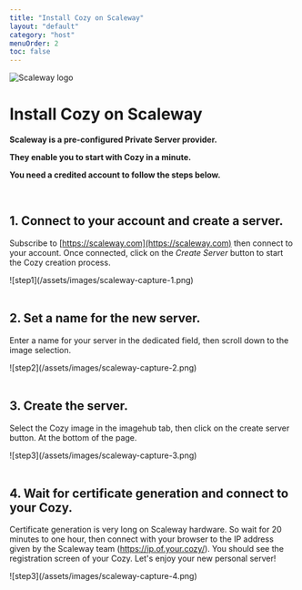 ```yaml
---
title: "Install Cozy on Scaleway"
layout: "default"
category: "host"
menuOrder: 2
toc: false
---
```



<div class="install-inner-logo">
<img alt="Scaleway logo" src="/assets/images/host/scaleway-logo.svg">
</div>

# Install Cozy on Scaleway

**Scaleway is a pre-configured Private Server provider.**

**They enable you to start with Cozy in a minute.**

**You need a credited account to follow the steps below.**

<br>

## 1. Connect to your account and create a server.

Subscribe to [https://scaleway.com](https://scaleway.com) then connect to your
account. Once connected, click on the *Create Server* button to start the
Cozy creation process.

<div>
![step1](/assets/images/scaleway-capture-1.png)
</div>


<br>

## 2. Set a name for the new server.

Enter a name for your server in the dedicated field,  then scroll down to the
image selection.

<div>
![step2](/assets/images/scaleway-capture-2.png)
</div>

<br>

## 3. Create the server.

Select the Cozy image in the imagehub tab, then click on the create server
button. At the bottom of the page.

<div>
![step3](/assets/images/scaleway-capture-3.png)
</div>

<br>

## 4. Wait for certificate generation and connect to your Cozy.

Certificate generation is very long on Scaleway hardware. So wait for 20
minutes to one hour, then connect with your browser to the IP address given by
the Scaleway team (https://ip.of.your.cozy/). You should see the registration
screen of your Cozy. Let's enjoy your new personal server!

<div>
![step3](/assets/images/scaleway-capture-4.png)
</div>

